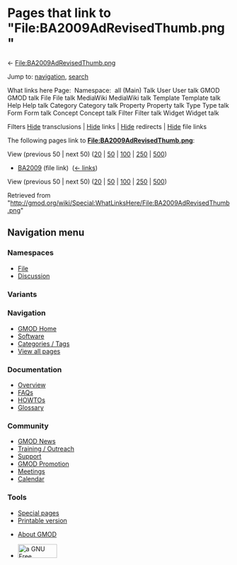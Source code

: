 <div id="mw-page-base" class="noprint">

</div>

<div id="mw-head-base" class="noprint">

</div>

<div id="content" class="mw-body" role="main">

<span id="top"></span>

<div id="mw-js-message" style="display:none;">

</div>



# <span dir="auto">Pages that link to "File:BA2009AdRevisedThumb.png"</span>

<div id="bodyContent">

<div id="contentSub">

←
[File:BA2009AdRevisedThumb.png](/wiki/File:BA2009AdRevisedThumb.png "File:BA2009AdRevisedThumb.png")

</div>

<div id="jump-to-nav" class="mw-jump">

Jump to: [navigation](#mw-navigation), [search](#p-search)

</div>

<div id="mw-content-text">

What links here Page:  Namespace:  all (Main) Talk User User talk GMOD
GMOD talk File File talk MediaWiki MediaWiki talk Template Template talk
Help Help talk Category Category talk Property Property talk Type Type
talk Form Form talk Concept Concept talk Filter Filter talk Widget
Widget talk

Filters
[Hide](/mediawiki/index.php?title=Special:WhatLinksHere/File:BA2009AdRevisedThumb.png&hidetrans=1 "Special:WhatLinksHere/File:BA2009AdRevisedThumb.png")
transclusions \|
[Hide](/mediawiki/index.php?title=Special:WhatLinksHere/File:BA2009AdRevisedThumb.png&hidelinks=1 "Special:WhatLinksHere/File:BA2009AdRevisedThumb.png")
links \|
[Hide](/mediawiki/index.php?title=Special:WhatLinksHere/File:BA2009AdRevisedThumb.png&hideredirs=1 "Special:WhatLinksHere/File:BA2009AdRevisedThumb.png")
redirects \|
[Hide](/mediawiki/index.php?title=Special:WhatLinksHere/File:BA2009AdRevisedThumb.png&hideimages=1 "Special:WhatLinksHere/File:BA2009AdRevisedThumb.png")
file links

The following pages link to
**[File:BA2009AdRevisedThumb.png](/wiki/File:BA2009AdRevisedThumb.png "File:BA2009AdRevisedThumb.png")**:

View (previous 50 \| next 50)
([20](/mediawiki/index.php?title=Special:WhatLinksHere/File:BA2009AdRevisedThumb.png&limit=20 "Special:WhatLinksHere/File:BA2009AdRevisedThumb.png")
\|
[50](/mediawiki/index.php?title=Special:WhatLinksHere/File:BA2009AdRevisedThumb.png&limit=50 "Special:WhatLinksHere/File:BA2009AdRevisedThumb.png")
\|
[100](/mediawiki/index.php?title=Special:WhatLinksHere/File:BA2009AdRevisedThumb.png&limit=100 "Special:WhatLinksHere/File:BA2009AdRevisedThumb.png")
\|
[250](/mediawiki/index.php?title=Special:WhatLinksHere/File:BA2009AdRevisedThumb.png&limit=250 "Special:WhatLinksHere/File:BA2009AdRevisedThumb.png")
\|
[500](/mediawiki/index.php?title=Special:WhatLinksHere/File:BA2009AdRevisedThumb.png&limit=500 "Special:WhatLinksHere/File:BA2009AdRevisedThumb.png"))

- [BA2009](/wiki/BA2009 "BA2009") (file link) ‎
  <span class="mw-whatlinkshere-tools">([←
  links](/mediawiki/index.php?title=Special:WhatLinksHere&target=BA2009 "Special:WhatLinksHere"))</span>

View (previous 50 \| next 50)
([20](/mediawiki/index.php?title=Special:WhatLinksHere/File:BA2009AdRevisedThumb.png&limit=20 "Special:WhatLinksHere/File:BA2009AdRevisedThumb.png")
\|
[50](/mediawiki/index.php?title=Special:WhatLinksHere/File:BA2009AdRevisedThumb.png&limit=50 "Special:WhatLinksHere/File:BA2009AdRevisedThumb.png")
\|
[100](/mediawiki/index.php?title=Special:WhatLinksHere/File:BA2009AdRevisedThumb.png&limit=100 "Special:WhatLinksHere/File:BA2009AdRevisedThumb.png")
\|
[250](/mediawiki/index.php?title=Special:WhatLinksHere/File:BA2009AdRevisedThumb.png&limit=250 "Special:WhatLinksHere/File:BA2009AdRevisedThumb.png")
\|
[500](/mediawiki/index.php?title=Special:WhatLinksHere/File:BA2009AdRevisedThumb.png&limit=500 "Special:WhatLinksHere/File:BA2009AdRevisedThumb.png"))

</div>

<div class="printfooter">

Retrieved from
"<http://gmod.org/wiki/Special:WhatLinksHere/File:BA2009AdRevisedThumb.png>"

</div>

<div id="catlinks" class="catlinks catlinks-allhidden">

</div>

<div class="visualClear">

</div>

</div>

</div>

<div id="mw-navigation">

## Navigation menu

<div id="mw-head">



<div id="left-navigation">

<div id="p-namespaces" class="vectorTabs" role="navigation"
aria-labelledby="p-namespaces-label">

### Namespaces

- <span id="ca-nstab-image"><a href="/wiki/File:BA2009AdRevisedThumb.png" accesskey="c"
  title="View the file page [c]">File</a></span>
- <span id="ca-talk"><a
  href="/mediawiki/index.php?title=File_talk:BA2009AdRevisedThumb.png&amp;action=edit&amp;redlink=1"
  accesskey="t"
  title="Discussion about the content page [t]">Discussion</a></span>

</div>

<div id="p-variants" class="vectorMenu emptyPortlet" role="navigation"
aria-labelledby="p-variants-label">

### 

### Variants[](#)

<div class="menu">

</div>

</div>

</div>

<div id="right-navigation">





</div>



</div>

</div>

</div>

<div id="mw-panel">

<div id="p-logo" role="banner">

<a href="/wiki/Main_Page"
style="background-image: url(http://gmod.org/images/GMOD-cogs.png);"
title="Visit the main page"></a>

</div>

<div id="p-Navigation" class="portal" role="navigation"
aria-labelledby="p-Navigation-label">

### Navigation

<div class="body">

- <span id="n-GMOD-Home">[GMOD Home](/wiki/Main_Page)</span>
- <span id="n-Software">[Software](/wiki/GMOD_Components)</span>
- <span id="n-Categories-.2F-Tags">[Categories /
  Tags](/wiki/Categories)</span>
- <span id="n-View-all-pages">[View all
  pages](/wiki/Special:AllPages)</span>

</div>

</div>

<div id="p-Documentation" class="portal" role="navigation"
aria-labelledby="p-Documentation-label">

### Documentation

<div class="body">

- <span id="n-Overview">[Overview](/wiki/Overview)</span>
- <span id="n-FAQs">[FAQs](/wiki/Category:FAQ)</span>
- <span id="n-HOWTOs">[HOWTOs](/wiki/Category:HOWTO)</span>
- <span id="n-Glossary">[Glossary](/wiki/Glossary)</span>

</div>

</div>

<div id="p-Community" class="portal" role="navigation"
aria-labelledby="p-Community-label">

### Community

<div class="body">

- <span id="n-GMOD-News">[GMOD News](/wiki/GMOD_News)</span>
- <span id="n-Training-.2F-Outreach">[Training /
  Outreach](/wiki/Training_and_Outreach)</span>
- <span id="n-Support">[Support](/wiki/Support)</span>
- <span id="n-GMOD-Promotion">[GMOD
  Promotion](/wiki/GMOD_Promotion)</span>
- <span id="n-Meetings">[Meetings](/wiki/Meetings)</span>
- <span id="n-Calendar">[Calendar](/wiki/Calendar)</span>

</div>

</div>

<div id="p-tb" class="portal" role="navigation"
aria-labelledby="p-tb-label">

### Tools

<div class="body">

- <span id="t-specialpages"><a href="/wiki/Special:SpecialPages" accesskey="q"
  title="A list of all special pages [q]">Special pages</a></span>
- <span id="t-print"><a
  href="/mediawiki/index.php?title=Special:WhatLinksHere/File:BA2009AdRevisedThumb.png&amp;printable=yes"
  rel="alternate" accesskey="p"
  title="Printable version of this page [p]">Printable version</a></span>

</div>

</div>

</div>

</div>

<div id="footer" role="contentinfo">

- <span id="footer-places-about">[About
  GMOD](/wiki/GMOD:About "GMOD:About")</span>

<!-- -->

- <span id="footer-copyrightico">[<img src="http://www.gnu.org/graphics/gfdl-logo-small.png" width="88"
  height="31" alt="a GNU Free Documentation License" />](http://www.gnu.org/licenses/fdl-1.3.html)</span>


<div style="clear:both">

</div>

</div>
